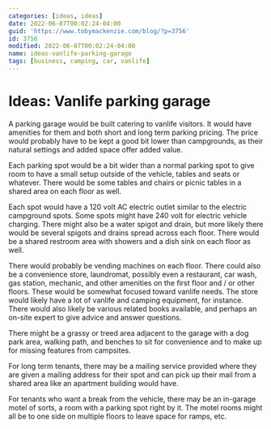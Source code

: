```yaml
---
categories: [ideas, ideas]
date: 2022-06-07T00:02:24-04:00
guid: 'https://www.tobymackenzie.com/blog/?p=3756'
id: 3756
modified: 2022-06-07T00:02:24-04:00
name: ideas-vanlife-parking-garage
tags: [business, camping, car, vanlife]
---
```


Ideas: Vanlife parking garage
=============================

A parking garage would be built catering to vanlife visitors.  It would have amenities for them and both short and long term parking pricing.  The price would probably have to be kept a good bit lower than campgrounds, as their natural settings and added space offer added value.

<!--more-->

Each parking spot would be a bit wider than a normal parking spot to give room to have a small setup outside of the vehicle, tables and seats or whatever.  There would be some tables and chairs or picnic tables in a shared area on each floor as well.

Each spot would have a 120 volt AC electric outlet similar to the electric campground spots.  Some spots might have 240 volt for electric vehicle charging.  There might also be a water spigot and drain, but more likely there would be several spigots and drains spread across each floor.  There would be a shared restroom area with showers and a dish sink on each floor as well.

There would probably be vending machines on each floor.  There could also be a convenience store, laundromat, possibly even a restaurant, car wash, gas station, mechanic, and other amenities on the first floor and / or other floors.  These would be somewhat focused toward vanlife needs.  The store would likely have a lot of vanlife and camping equipment, for instance.  There would also likely be various related books available, and perhaps an on-site expert to give advice and answer questions.

There might be a grassy or treed area adjacent to the garage with a dog park area, walking path, and benches to sit for convenience and to make up for missing features from campsites.

For long term tenants, there may be a mailing service provided where they are given a mailing address for their spot and can pick up their mail from a shared area like an apartment building would have.

For tenants who want a break from the vehicle, there may be an in-garage motel of sorts, a room with a parking spot right by it.  The motel rooms might all be to one side on multiple floors to leave space for ramps, etc.
